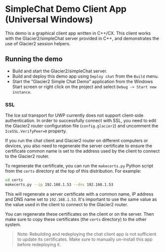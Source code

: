 # SimpleChat Demo Client App (Universal Windows)

This demo is a graphical client app written in C++/CX. This client
works with the Glacier2/simpleChat server provided in C++, and demonstrates 
the use of Glacier2 session helpers.

## Running the demo

* Build and start the Glacier2/simpleChat server.
* Build and deploy this demo app using `Deploy chat` from the `Build` menu.
* Start the "Glacier2 Simple Chat Demo" application from the Windows Start screen
or right click on the project and select `Debug -> Start new instance`.

### SSL

The Ice ssl transport for UWP currently does not support client-side 
authentication. In order to successfully connect with SSL, you need to edit 
the Glacier2 router configuration file (`config.glacier2`) and uncomment the 
`IceSSL.VerifyPeer=0` property. 

If you run the chat client and Glacier2 router on different computers or
devices, you also need to regenerate the server certificate to ensure the
certificate common name is set to the address used by the client to connect to
the Glacier2 router.

To regenerate the certificate, you can run the `makecerts.py` Python script
from the `certs` directory at the top of this distribution. For example:

```bash
cd certs
makecerts.py --ip 192.168.1.53 --dns 192.168.1.53
```

This will regenerate a server certificate with a common name, IP address and DNS
name set to `192.168.1.53`. It's important to use the same value as the value
used in the client to connect to the Glacier2 router.

You can regenerate these certificates on the client or on the server. Then make
sure to copy these certificates (the `certs` directory) to the other system.

 > Note: Rebuilding and redeploying the chat client app is not sufficient to
 > update its certificates. Make sure to manually un-install this app before
 > redeploying it.
